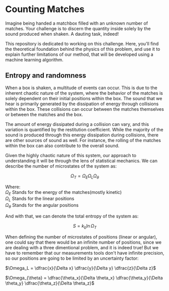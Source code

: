 # Counting Matches

Imagine being handed a matchbox filled with an unknown number of matches. Your challenge is to discern the quantity inside solely by the sound produced when shaken. A dauting task, indeed!

This repository is dedicated to working on this challenge. Here, you'll find the theoretical foundation behind the physics of this problem, and use it to explain further limitations of our method, that will be developed using a machine learning algorithm.

 ## Entropy and randomness
 When a box is shaken, a multitude of events can occur. This is due to the inherent chaotic nature of the system, where the behavior of the matches is solely dependent on their initial positions within the box. The sound that we hear is primarily generated by the dissipation of energy through collisions within the box. These collisions can occur between the matches themselves or between the matches and the box.

The amount of energy dissipated during a collision can vary, and this variation is quantified by the restitution coefficient. While the majority of the sound is produced through this energy dissipation during collisions, there are other sources of sound as well. For instance, the rolling of the matches within the box can also contribute to the overall sound.

Given the highly chaotic nature of this system, our approach to understanding it will be through the lens of statistical mechanics. We can describe the number of microstates of the system as:

 $$\Omega_T = \Omega_E \Omega_L \Omega_{\theta}$$

 Where:\
 $\Omega_E$ Stands for the energy of the matches(mostly kinetic) \
 $\Omega_L$ Stands for the linear positions\
 $\Omega_{\theta}$ Stands for the angular positions

 And with that, we can denote the total entropy of the system as:

 $$S = k_b \ln{\Omega_T}$$

 When defining the number of microstates of positions (linear or angular), one could say that there would be an infinite number of positions, since we are dealing with a three dimentional problem, and it is indeed true! But we have to remember that our measurements tools don't have infinite precision, so our positions are going to be limited by an uncertainty factor:

 $\Omega_L = \dfrac{x}{\Delta x} \dfrac{y}{\Delta y} \dfrac{z}{\Delta z}$

 $\Omega_{\theta} = \dfrac{\theta_x}{\Delta \theta_x} \dfrac{\theta_y}{\Delta \theta_y} \dfrac{\theta_z}{\Delta \theta_z}$

